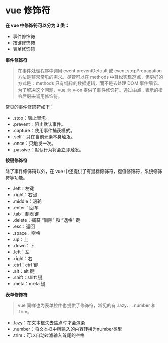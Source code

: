# vue 修饰符

**在 vue 中修饰符可以分为 3 类：**

+ 事件修饰符
+ 按键修饰符
+ 表单修饰符

**事件修饰符**

> 在事件处理程序中调用 event.preventDefault 或 event.stopPropagation 方法是非常常见的需求。尽管可以在 methods 中轻松实现这点，但更好的方式是：methods 只有纯粹的数据逻辑，而不是去处理 DOM 事件细节。
为了解决这个问题，vue 为 v-on 提供了事件修饰符。通过由点 . 表示的指令后缀来调用修饰符。

常见的事件修饰符如下：

+ .stop：阻止冒泡。
+ .prevent：阻止默认事件。
+ .capture：使用事件捕获模式。
+ .self：只在当前元素本身触发。
+ .once：只触发一次。
+ .passive：默认行为将会立即触发。

**按键修饰符**

除了事件修饰符以外，在 vue 中还提供了有鼠标修饰符，键值修饰符，系统修饰符等功能。

+ .left：左键
+ .right：右键
+ .middle：滚轮
+ .enter：回车
+ .tab：制表键
+ .delete：捕获 “删除” 和 “退格” 键
+ .esc：返回
+ .space：空格
+ .up：上
+ .down：下
+ .left：左
+ .right：右
+ .ctrl：ctrl 键
+ .alt：alt 键
+ .shift：shift 键
+ .meta：meta 键

**表单修饰符**

> vue 同样也为表单控件也提供了修饰符，常见的有 .lazy、 .number 和 .trim。

+ .lazy：在文本框失去焦点时才会渲染
+ .number：将文本框中所输入的内容转换为number类型
+ .trim：可以自动过滤输入首尾的空格

